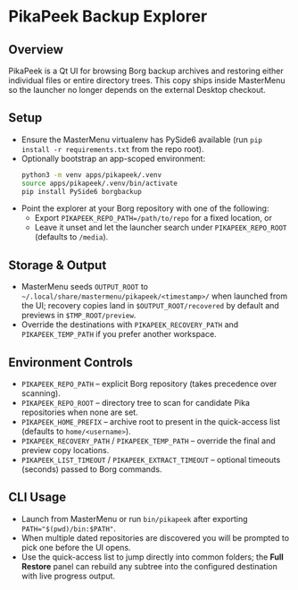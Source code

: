 # PikaPeek Backup Explorer

## Overview
PikaPeek is a Qt UI for browsing Borg backup archives and restoring either individual files or entire directory trees. This copy ships inside MasterMenu so the launcher no longer depends on the external Desktop checkout.

## Setup
- Ensure the MasterMenu virtualenv has PySide6 available (run `pip install -r requirements.txt` from the repo root).
- Optionally bootstrap an app-scoped environment:
  ```bash
  python3 -m venv apps/pikapeek/.venv
  source apps/pikapeek/.venv/bin/activate
  pip install PySide6 borgbackup
  ```
- Point the explorer at your Borg repository with one of the following:
  - Export `PIKAPEEK_REPO_PATH=/path/to/repo` for a fixed location, or
  - Leave it unset and let the launcher search under `PIKAPEEK_REPO_ROOT` (defaults to `/media`).

## Storage & Output
- MasterMenu seeds `OUTPUT_ROOT` to `~/.local/share/mastermenu/pikapeek/<timestamp>/` when launched from the UI; recovery copies land in `$OUTPUT_ROOT/recovered` by default and previews in `$TMP_ROOT/preview`.
- Override the destinations with `PIKAPEEK_RECOVERY_PATH` and `PIKAPEEK_TEMP_PATH` if you prefer another workspace.

## Environment Controls
- `PIKAPEEK_REPO_PATH` – explicit Borg repository (takes precedence over scanning).
- `PIKAPEEK_REPO_ROOT` – directory tree to scan for candidate Pika repositories when none are set.
- `PIKAPEEK_HOME_PREFIX` – archive root to present in the quick-access list (defaults to `home/<username>`).
- `PIKAPEEK_RECOVERY_PATH` / `PIKAPEEK_TEMP_PATH` – override the final and preview copy locations.
- `PIKAPEEK_LIST_TIMEOUT` / `PIKAPEEK_EXTRACT_TIMEOUT` – optional timeouts (seconds) passed to Borg commands.

## CLI Usage
- Launch from MasterMenu or run `bin/pikapeek` after exporting `PATH="$(pwd)/bin:$PATH"`.
- When multiple dated repositories are discovered you will be prompted to pick one before the UI opens.
- Use the quick-access list to jump directly into common folders; the **Full Restore** panel can rebuild any subtree into the configured destination with live progress output.
